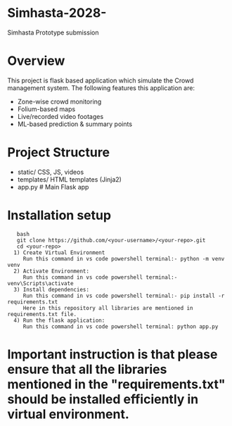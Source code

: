 # Simhasta-2028-
Simhasta Prototype submission
# Overview
This project is flask based application which simulate the Crowd management system. 
The following features this application are:
- Zone-wise crowd monitoring  
- Folium-based maps  
- Live/recorded video footages  
- ML-based prediction & summary points
# Project Structure
 - static/ CSS, JS, videos
 - templates/ HTML templates (Jinja2)
 - app.py # Main Flask app
# Installation setup
       bash
       git clone https://github.com/<your-username>/<your-repo>.git
       cd <your-repo>
      1) Create Virtual Environment 
         Run this command in vs code powershell terminal:- python -m venv venv
      2) Activate Environment:
         Run this command in vs code powershell terminal:- venv\Scripts\activate
      3) Install dependencies: 
         Run this command in vs code powershell terminal:- pip install -r requirements.txt
         Here in this repository all libraries are mentioned in requirements.txt file.
      4) Run the flask application:
         Run this command in vs code powershell terminal: python app.py
# Important instruction is that please ensure that all the libraries mentioned in the "requirements.txt" should be installed efficiently in virtual environment.
  
